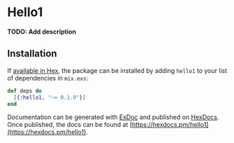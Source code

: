 # Hello1

**TODO: Add description**

## Installation

If [available in Hex](https://hex.pm/docs/publish), the package can be installed
by adding `hello1` to your list of dependencies in `mix.exs`:

```elixir
def deps do
  [{:hello1, "~> 0.1.0"}]
end
```

Documentation can be generated with [ExDoc](https://github.com/elixir-lang/ex_doc)
and published on [HexDocs](https://hexdocs.pm). Once published, the docs can
be found at [https://hexdocs.pm/hello1](https://hexdocs.pm/hello1).

